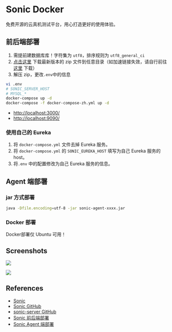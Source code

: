 # Sonic Docker

免费开源的云真机测试平台，用心打造更好的使用体验。

## 前后端部署
1. 需提前建数据库库！字符集为 `utf8`，排序规则为 `utf8_general_ci`
2. [点击这里](https://ghproxy.com/https://github.com/SonicCloudOrg/sonic-server/releases/download/v2.3.0/sonic-server-v2.3.0.zip) 下载最新版本的 zip 文件到任意目录（如加速链接失效，请自行前往 [这里](https://github.com/SonicCloudOrg/sonic-server/releases) 下载）
3. 解压 zip，更改`.env`中的信息
```sh
vi .env
# SONIC_SERVER_HOST
# MYSQL_*
docker-compose up -d
docker-compose -f docker-compose-zh.yml up -d
```
- [http://localhost:3000/](http://localhost:3000/)
- [http://localhost:9090/](http://localhost:9090/)

### 使用自己的 Eureka
1. 将 `docker-compose.yml` 文件去掉 Eureka 服务。
2. 将 `docker-compose.yml` 的 `SONIC_EUREKA_HOST` 填写为自己 Eureka 服务的 host。
3. 将`.env` 中的配置修改为自己 Eureka 服务的信息。

## Agent 端部署
### jar 方式部署
```sh
java -Dfile.encoding=utf-8 -jar sonic-agent-xxxx.jar
```

### Docker 部署
Docker部署仅 Ubuntu 可用！

## Screenshots
![](https://sonic-cloud.cn/assets/use-p.c3c13f6a.png)

![](https://sonic-cloud.cn/assets/use-10.ec2a48f6.png)

## References
- [Sonic](https://sonic-cloud.cn/)
- [Sonic GitHub](https://github.com/SonicCloudOrg)
- [sonic-server GitHub](https://github.com/SonicCloudOrg/sonic-server)
- [Sonic 前后端部署](https://sonic-cloud.cn/deploy/back-end-deploy.html)
- [Sonic Agent 端部署](https://sonic-cloud.cn/deploy/agent-deploy.html)